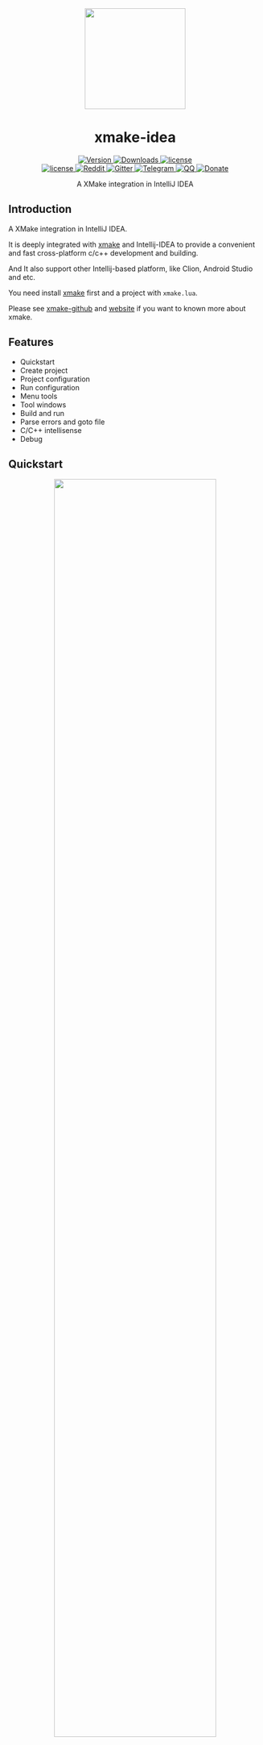<div align="center">
  <a href="http://xmake.io">
    <img width="200" heigth="200" src="https://github.com/xmake-io/xmake-idea/raw/master/res/logo256.png">
  </a>

  <h1>xmake-idea</h1>

  <div>
    <a href="https://plugins.jetbrains.com/plugin/17406-xmake">
      <img src="https://img.shields.io/jetbrains/plugin/v/17406-xmake.svg?style=flat-square" alt="Version" />
    </a>
    <a href="https://plugins.jetbrains.com/plugin/17406-xmake">
      <img src="https://img.shields.io/jetbrains/plugin/d/17406-xmake.svg?style=flat-square" alt="Downloads" />
    </a>
    <a href="https://github.com/xmake-io/xmake-idea/blob/master/LICENSE.md">
      <img src="https://img.shields.io/github/license/tboox/xmake-idea.svg?colorB=f48041&style=flat-square" alt="license" />
    </a>
  </div>
  <div>
    <a href="https://github.com/xmake-io/xmake-idea/blob/master/LICENSE.md">
      <img src="https://img.shields.io/github/license/tboox/xmake-idea.svg?colorB=f48041&style=flat-square" alt="license" />
    </a>
    <a href="https://www.reddit.com/r/tboox/">
      <img src="https://img.shields.io/badge/chat-on%20reddit-ff3f34.svg?style=flat-square" alt="Reddit" />
    </a>
    <a href="https://gitter.im/tboox/tboox?utm_source=badge&utm_medium=badge&utm_campaign=pr-badge&utm_content=badge">
      <img src="https://img.shields.io/gitter/room/tboox/tboox.svg?style=flat-square&colorB=96c312" alt="Gitter" />
    </a>
    <a href="https://t.me/tbooxorg">
      <img src="https://img.shields.io/badge/chat-on%20telegram-blue.svg?style=flat-square" alt="Telegram" />
    </a>
    <a href="https://jq.qq.com/?_wv=1027&k=5hpwWFv">
      <img src="https://img.shields.io/badge/chat-on%20QQ-ff69b4.svg?style=flat-square" alt="QQ" />
    </a>
    <a href="http://xmake.io/pages/donation.html#donate">
      <img src="https://img.shields.io/badge/donate-us-orange.svg?style=flat-square" alt="Donate" />
    </a>
  </div>

  <p>A XMake integration in IntelliJ IDEA</p>
</div>

## Introduction

A XMake integration in IntelliJ IDEA.

It is deeply integrated with [xmake](https://github.com/xmake-io/xmake) and Intellij-IDEA to provide a convenient and fast cross-platform c/c++ development and building.

And It also support other Intellij-based platform, like Clion, Android Studio and etc.

You need install [xmake](https://github.com/xmake-io/xmake) first and a project with `xmake.lua`.

Please see [xmake-github](https://github.com/xmake-io/xmake) and [website](http://xmake.io) if you want to known more about xmake.

## Features

* Quickstart
* Create project
* Project configuration
* Run configuration
* Menu tools
* Tool windows
* Build and run
* Parse errors and goto file
* C/C++ intellisense
* Debug

## Quickstart

<div align="center">
<img src="https://raw.githubusercontent.com/tboox/xmake-idea/master/res/quickstart.gif" width="80%" />
</div>

## Parse errors and goto file

<div align="center">
<img src="https://raw.githubusercontent.com/tboox/xmake-idea/master/res/problem.gif" width="80%" />
</div>

## Output panel

<img src="https://raw.githubusercontent.com/tboox/xmake-idea/master/res/output_panel.png" width="100%" />

## Create project

<img src="https://raw.githubusercontent.com/tboox/xmake-idea/master/res/create_project.png" width="100%" />

## Project configuration

<img src="https://raw.githubusercontent.com/tboox/xmake-idea/master/res/project_configuration.png" width="100%" />

## Run configuration

<img src="https://raw.githubusercontent.com/tboox/xmake-idea/master/res/run_configuration.png" width="100%" />

## Menu tools

<div align="center">
<img src="https://raw.githubusercontent.com/tboox/xmake-idea/master/res/menu.png" width="80%" />
</div>

## C/C++ intellisense

> Only support CLion (>= 2020.1)

1. Click "Update compile commands" to create or update "compile_commands.json" file
2. Click "File > open..." to choose this file.

## Debug

> Only support Clion (>= 2020.1)

1. Click "Update CmakeLists" to create or update "CmakeLists.txt" file.
2. Click "File > open..." to choose this file.
3. Choose "Run > Debug..." or "Run > Debug 'project name'" into debug mode.

## How to contribute?

Due to limited personal time, I cannot maintain this plug-in all the time. If you encounter problems, you are welcome to download the plug-in source code to debug it yourself and open pr to contribute.

### Build this project

Use IDEA Intellji open this project source code, and click `Build` button.

### Run and debug this project

Open and edit `Run configuration`, and add a gradle run configuration, then write run arguments: `runIde --stacktrace` and save it.

<img src="https://raw.githubusercontent.com/tboox/xmake-idea/master/res/edit_configuration.png" width="100%" />

Select this run configuration and click run button to load it.

<img src="https://raw.githubusercontent.com/tboox/xmake-idea/master/res/run_plugin.png" width="20%" />

For more details, please visit: [CONTRIBUTING](https://github.com/xmake-io/xmake-idea/blob/master/CONTRIBUTING.md)

